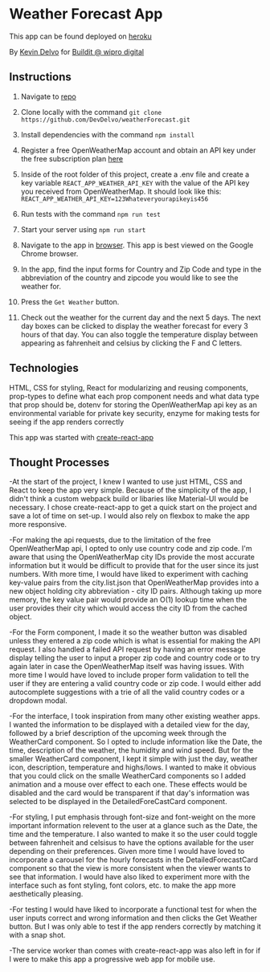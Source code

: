 # Weather Forecast App

This app can be found deployed on [heroku](https://devdelvo-weather-app.herokuapp.com/)

By [Kevin Delvo](https://www.kevindelvo.com) for [Buildit @ wipro digital](https://buildit.wiprodigital.com/)

## Instructions

1. Navigate to [repo](https://gitbub.com/DevDelvo/weatherForecast)

2. Clone locally with the command `git clone https://github.com/DevDelvo/weatherForecast.git`

3. Install dependencies with the command `npm install`

4. Register a free OpenWeatherMap account and obtain an API key under the free subscription plan [here](https://openweathermap.org/api)

5. Inside of the root folder of this project, create a .env file  and create a key variable `REACT_APP_WEATHER_API_KEY` with the value of the API key you received from OpenWeatherMap. It should look like this: `REACT_APP_WEATHER_API_KEY=123Whateveryourapikeyis456`

6. Run tests with the command `npm run test`

7. Start your server using `npm run start`

8. Navigate to the app in [browser](http://localhost:3000). This app is best viewed on the Google Chrome browser.

9. In the app, find the input forms for Country and Zip Code and type in the abbreviation of the country and zipcode you would like to see the weather for.

10. Press the `Get Weather` button.

11. Check out the weather for the current day and the next 5 days. The next day boxes can be clicked to display the weather forecast for every 3 hours of that day. You can also toggle the temperature display between appearing as fahrenheit and celsius by clicking the F and C letters.

## Technologies
HTML,
CSS for styling,
React for modularizing and reusing components,
prop-types to define what each prop component needs and what data type that prop should be,
dotenv for storing the OpenWeatherMap api key as an environmental variable for private key security,
enzyme for making tests for seeing if the app renders correctly

This app was started with [create-react-app](https://github.com/facebook/create-react-app)

## Thought Processes

-At the start of the project, I knew I wanted to use just HTML, CSS and React to keep the app very simple. Because of the simplicity of the app, I didn't think a custom webpack build or libaries like Material-UI would be necessary. I chose create-react-app to get a quick start on the project and save a lot of time on set-up. I would also rely on flexbox to make the app more responsive.

-For making the api requests, due to the limitation of the free OpenWeatherMap api, I opted to only use country code and zip code. I'm aware that using the OpenWeatherMap city IDs provide the most accurate information but it would be difficult to provide that for the user since its just numbers. With more time, I would have liked to experiment with caching key-value pairs from the city.list.json that OpenWeatherMap provides into a new object holding city abbreviation - city ID pairs. Although taking up more memory, the key value pair would provide an O(1) lookup time when the user provides their city which would access the city ID from the cached object.

-For the Form component, I made it so the weather button was disabled unless they entered a zip code which is what is essential for making the API request. I also handled a failed API request by having an error message display telling the user to input a proper zip code and country code or to try again later in case the OpenWeatherMap itself was having issues. With more time I would have loved to include proper form validation to tell the user if they are entering a valid country code or zip code. I would either add autocomplete suggestions with a trie of all the valid country codes or a dropdown modal.

-For the interface, I took inspiration from many other existing weather apps. I wanted the information to be displayed with a detailed view for the day, followed by a brief description of the upcoming week through the WeatherCard component. So I opted to include information like the Date, the time, description of the weather, the humidity and wind speed. But for the smaller WeatherCard component, I kept it simple with just the day, weather icon, description, temperature and highs/lows. I wanted to make it obvious that you could click on the smalle WeatherCard components so I added animation and a mouse over effect to each one. These effects would be disabled and the card would be transparent if that day's information was selected to be displayed in the DetailedForeCastCard component.

-For styling, I put emphasis through font-size and font-weight on the more important information relevent to the user at a glance such as the Date, the time and the temperature. I also wanted to make it so the user could toggle between fahrenheit and celsisus to have the options available for the user depending on their preferences. Given more time I would have loved to incorporate a carousel for the hourly forecasts in the DetailedForecastCard component so that the view is more consistent when the viewer wants to see that information. I would have also liked to experiment more with the interface such as font styling, font colors, etc. to make the app more aesthetically pleasing.

-For testing I would have liked to incorporate a functional test for when the user inputs correct and wrong information and then clicks the Get Weather button. But I was only able to test if the app renders correctly by matching it with a snap shot.

-The service worker than comes with create-react-app was also left in for if I were to make this app a progressive web app for mobile use.

